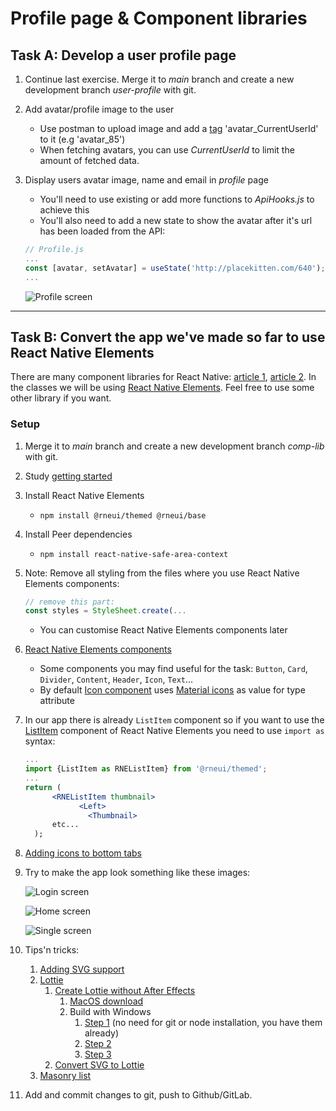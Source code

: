 # Profile page & Component libraries

## Task A: Develop a user profile page

1. Continue last exercise. Merge it to _main_ branch and create a new development branch _user-profile_ with git.  
1. Add avatar/profile image to the user
    - Use postman to upload image and add a [tag](http://media.mw.metropolia.fi/wbma/docs/#api-Tag-PostTag) 'avatar_CurrentUserId' to it (e.g 'avatar_85')
    - When fetching avatars, you can use _CurrentUserId_ to limit the amount of fetched data.
1. Display users avatar image, name and email in _profile_ page
   - You'll need to use existing or add more functions to _ApiHooks.js_ to achieve this
   - You'll also need to add a new state to show the avatar after it's url has been loaded from the API:
   ```jsx
   // Profile.js
   ...
   const [avatar, setAvatar] = useState('http://placekitten.com/640'); // placekitten... is default if user has no avatar
   ...
   ```

   ![Profile screen](images/profile.png)

---

## Task B: Convert the app we've made so far to use React Native Elements

There are many component libraries for React Native: [article 1](https://www.codeinwp.com/blog/react-native-component-libraries/), [article 2](https://blog.logrocket.com/react-native-component-libraries-in-2020/). In the classes we will be using [React Native Elements](https://reactnativeelements.com/). Feel free to use some other library if you want.

### Setup

1. Merge it to _main_ branch and create a new development branch _comp-lib_ with git.  
1. Study [getting started](https://reactnativeelements.com/docs/)
1. Install React Native Elements
    - `npm install @rneui/themed @rneui/base`
1. Install Peer dependencies
    - `npm install react-native-safe-area-context`
3. Note: Remove all styling from the files where you use React Native Elements components:

   ```jsx harmony
   // remove this part:
   const styles = StyleSheet.create(...
   ```

    - You can customise React Native Elements components later
1. [React Native Elements components](https://reactnativeelements.com/docs)
   - Some components you may find useful for the task: `Button`, `Card`, `Divider`, `Content`, `Header`, `Icon`, `Text`...    
   - By default [Icon component](https://reactnativeelements.com/docs/components/icon) uses  [Material icons](https://material.io/resources/icons/?style=baseline) as value for type attribute
1. In our app there is already `ListItem` component so if you want to use the [ListItem](https://reactnativeelements.com/docs/components/listitem) component of React Native Elements you need to use `import as` syntax:

   ```jsx harmony
   ...
   import {ListItem as RNEListItem} from '@rneui/themed';
   ...
   return (
         <RNEListItem thumbnail>
               <Left>
                 <Thumbnail>
         etc...
     );
   ```

1. [Adding icons to bottom tabs](https://reactnavigation.org/docs/material-bottom-tab-navigator/#example)

1. Try to make the app look something like these images:

   ![Login screen](images/login.png)

   ![Home screen](images/home.png)

   ![Single screen](images/single.png)

1. Tips'n tricks:
   1. [Adding SVG support](https://kumar2396jayant.medium.com/how-to-use-svg-in-react-native-e581eca59534)
   1. [Lottie](https://airbnb.design/lottie/)
      1. [Create Lottie without After Effects](https://www.youtube.com/watch?v=zoBMb72UDeI)
         1. [MacOS download](https://github.com/HaikuTeam/animator/releases/)
         2. Build with Windows
            1. [Step 1](https://github.com/HaikuTeam/animator#windows-os-dependencies) (no need for git or node installation, you have them already)
            2. [Step 2](https://github.com/HaikuTeam/animator#2-install-project-dependencies)
            3. [Step 3](https://github.com/HaikuTeam/animator#3-start-development-server)
      2. [Convert SVG to Lottie](https://lottiefiles.com/svg-to-lottie/convert)
   1. [Masonry list](https://github.com/hyochan/react-native-masonry-list#react-native-masonry-list)
1. Add and commit changes to git, push to Github/GitLab.
